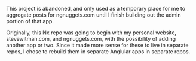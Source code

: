 This project is abandoned, and only used as a temporary place for me to aggregate posts for ngnuggets.com until I finish building out the admin portion of that app.

Originally, this Nx repo was going to begin with my personal website, stevewitman.com, and ngnuggets.com, with the possibility of adding another app or two. Since it made more sense for these to live in separate repos, I chose to rebuild them in separate Anglular apps in separate repos.

